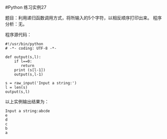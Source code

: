 #Python 练习实例27


题目：利用递归函数调用方式，将所输入的5个字符，以相反顺序打印出来。
程序分析：无。


程序源代码：


```
#!/usr/bin/python
# -*- coding: UTF-8 -*-

def output(s,l):
    if l==0:
       return
    print (s[l-1])
    output(s,l-1)
 
s = raw_input('Input a string:')
l = len(s)
output(s,l)
```

以上实例输出结果为：

```
Input a string:abcde
e
d
c
b
a
```